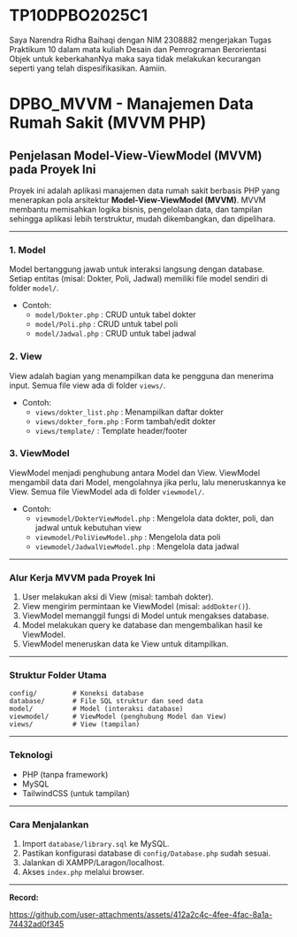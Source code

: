 # TP10DPBO2025C1
Saya Narendra Ridha Baihaqi dengan NIM 2308882 mengerjakan Tugas Praktikum 10 dalam mata kuliah Desain dan Pemrograman Berorientasi Objek untuk keberkahanNya maka saya tidak melakukan kecurangan seperti yang telah dispesifikasikan. Aamiin.

# DPBO_MVVM - Manajemen Data Rumah Sakit (MVVM PHP)

## Penjelasan Model-View-ViewModel (MVVM) pada Proyek Ini

Proyek ini adalah aplikasi manajemen data rumah sakit berbasis PHP yang menerapkan pola arsitektur **Model-View-ViewModel (MVVM)**. MVVM membantu memisahkan logika bisnis, pengelolaan data, dan tampilan sehingga aplikasi lebih terstruktur, mudah dikembangkan, dan dipelihara.

---

### 1. Model
Model bertanggung jawab untuk interaksi langsung dengan database. Setiap entitas (misal: Dokter, Poli, Jadwal) memiliki file model sendiri di folder `model/`.

- Contoh:
  - `model/Dokter.php` : CRUD untuk tabel dokter
  - `model/Poli.php`   : CRUD untuk tabel poli
  - `model/Jadwal.php` : CRUD untuk tabel jadwal

### 2. View
View adalah bagian yang menampilkan data ke pengguna dan menerima input. Semua file view ada di folder `views/`.

- Contoh:
  - `views/dokter_list.php` : Menampilkan daftar dokter
  - `views/dokter_form.php` : Form tambah/edit dokter
  - `views/template/`       : Template header/footer

### 3. ViewModel
ViewModel menjadi penghubung antara Model dan View. ViewModel mengambil data dari Model, mengolahnya jika perlu, lalu meneruskannya ke View. Semua file ViewModel ada di folder `viewmodel/`.

- Contoh:
  - `viewmodel/DokterViewModel.php` : Mengelola data dokter, poli, dan jadwal untuk kebutuhan view
  - `viewmodel/PoliViewModel.php`   : Mengelola data poli
  - `viewmodel/JadwalViewModel.php` : Mengelola data jadwal

---

### Alur Kerja MVVM pada Proyek Ini

1. User melakukan aksi di View (misal: tambah dokter).
2. View mengirim permintaan ke ViewModel (misal: `addDokter()`).
3. ViewModel memanggil fungsi di Model untuk mengakses database.
4. Model melakukan query ke database dan mengembalikan hasil ke ViewModel.
5. ViewModel meneruskan data ke View untuk ditampilkan.

---

### Struktur Folder Utama

```
config/         # Koneksi database
database/       # File SQL struktur dan seed data
model/          # Model (interaksi database)
viewmodel/      # ViewModel (penghubung Model dan View)
views/          # View (tampilan)
```

---

### Teknologi
- PHP (tanpa framework)
- MySQL
- TailwindCSS (untuk tampilan)

---

### Cara Menjalankan
1. Import `database/library.sql` ke MySQL.
2. Pastikan konfigurasi database di `config/Database.php` sudah sesuai.
3. Jalankan di XAMPP/Laragon/localhost.
4. Akses `index.php` melalui browser.

---

**Record:**


https://github.com/user-attachments/assets/412a2c4c-4fee-4fac-8a1a-74432ad0f345
